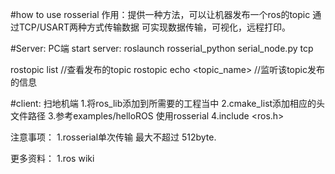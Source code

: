 #how to use rosserial
作用：提供一种方法，可以让机器发布一个ros的topic 通过TCP/USART两种方式传输数据
可实现数据传输，可视化，远程打印。

#Server: PC端
start server: roslaunch rosserial_python serial_node.py tcp 

rostopic list //查看发布的topic
rostopic echo <topic_name> //监听该topic发布的信息



#client: 扫地机端
1.将ros_lib添加到所需要的工程当中
2.cmake_list添加相应的头文件路径
3.参考examples/helloROS 使用rosserial 
4.include <ros.h>

注意事项：
1.rosserial单次传输 最大不超过 512byte.

更多资料：
1.ros wiki
